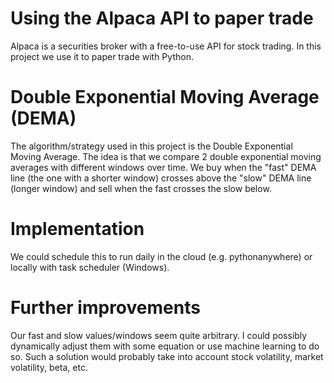 # Using the Alpaca API to paper trade  
Alpaca is a securities broker with a free-to-use API for stock trading. In this project we use it to paper trade with Python.  
# Double Exponential Moving Average (DEMA)  
The algorithm/strategy used in this project is the Double Exponential Moving Average. The idea is that we compare 2 double exponential moving averages with different windows over time. We buy when the "fast" DEMA line (the one with a shorter window) crosses above the "slow" DEMA line (longer window) and sell when the fast crosses the slow below.  
# Implementation  
We could schedule this to run daily in the cloud (e.g. pythonanywhere) or locally with task scheduler (Windows).  
# Further improvements  
Our fast and slow values/windows seem quite arbitrary. I could possibly dynamically adjust them with some equation or use machine learning to do so. Such a solution would probably take into account stock volatility, market volatility, beta, etc.
